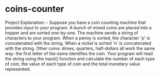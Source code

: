 # coins-counter

Project Explanation: - Suppose you have a coin counting machine that provides input to your program.  A bunch of mixed coins are placed into a hopper and are sorted one-by-one.  The machine sends a string of characters to your program.  When a penny is sorted, the character 'p' is concatenated with the string.  When a nickel is sorted 'n' is concatenated with the string.  Other coins: dimes, quarters, half-dollars all work the same way: the first letter of the name identifies the coin.  Your program will read the string using the input() function and calculate the number of each type of coin, the value of each type of coin and the total monetary value represented.
